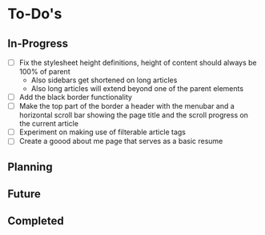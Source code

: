 To-Do's
=======

In-Progress
-----------

- [ ] Fix the stylesheet height definitions, height of content should always be 100% of parent
    - Also sidebars get shortened on long articles
    - Also long articles will extend beyond one of the parent elements
- [ ] Add the black border functionality
- [ ] Make the top part of the border a header with the menubar and a horizontal scroll bar showing the page title and the scroll progress on the current article
- [ ] Experiment on making use of filterable article tags
- [ ] Create a goood about me page that serves as a basic resume

Planning
--------

Future
------

Completed
---------
